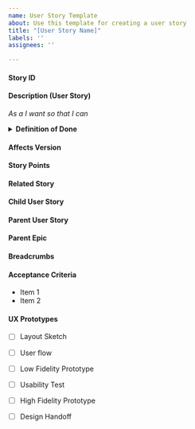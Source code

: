 ```yaml
---
name: User Story Template
about: Use this template for creating a user story
title: "[User Story Name]"
labels: ''
assignees: ''

---
```


#### Story ID


#### Description (User Story)
*As a I want so that I can*


<details>
<summary><b>Definition of Done</b></summary>

- [ ] Unit test passed
- [ ] Code reviewed
- [ ] Acceptance criteria for each issue met
- [ ] Functional tests passed 
    - [ ] NA
- [ ] Non-functional requirements met
    - [ ] NA
- [ ] Product owner accepts the User Story
</details>

#### Affects Version


#### Story Points


#### Related Story


#### Child User Story


#### Parent User Story


#### Parent Epic


#### Breadcrumbs


#### Acceptance Criteria
* Item 1
* Item 2


#### UX Prototypes
- [ ] Layout Sketch

- [ ] User flow

- [ ] Low Fidelity Prototype

- [ ] Usability Test

- [ ] High Fidelity Prototype

- [ ] Design Handoff
